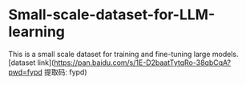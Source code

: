 # Small-scale-dataset-for-LLM-learning
This is a small scale dataset for training and fine-tuning large models.
[dataset link](https://pan.baidu.com/s/1E-D2baatTytqRo-38qbCqA?pwd=fypd 提取码: fypd)
